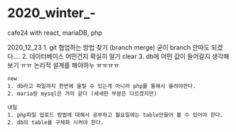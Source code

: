 # 2020_winter_-
cafe24 with react, mariaDB, php


2020_12_23
	1. git 협업하는 방법 찾기 (branch merge)
		굳이 branch 안따도 되겠다....
	2. 데이터베이스 어떤건지 확실히 알기
		clear
	3. db에 어떤 값이 들어갈지 생각해보기
		ㅠㅠ 논리적 설계를 해야하누 ㅠㅠㅠㅠ

	new
	1. db라고 파일까지 한번에 올릴 수 있는게 아니라 php를 통해서 올려야한다.
	2. maria랑 mysql은 거의 같다 (세세한 부분은 다르겠지만)

	내일
	1. php파일 업로드 방법에 대해서 공부하고 월요일에는 table만들어 볼 수 있어야 한다.
	2. db의 table를 구체화 시켜야 한다.